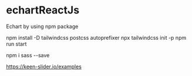 # echartReactJs
Echart by using npm package

<!-- command to install tailwind css -->
npm install -D tailwindcss postcss autoprefixer
npx tailwindcss init -p
npm run start


<!-- command to install sass into react js app-->
npm i sass --save

<!-- keen-slider types -->
https://keen-slider.io/examples